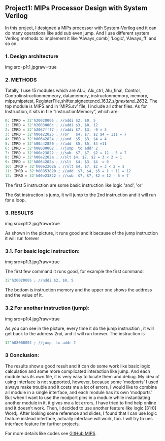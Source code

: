 ## Project1: MIPs Processor Design with System Verilog

In this project, I designed a MIPs processor with System-Verilog and it can do many operations like add sub even jump. And I use different system Verilog methods to implement it like ‘Always_comb’, ‘Logic’, ‘Always_ff’ and so on. 

### 1. Design architecture

img src=p1t1.jpgraw=true


### 2.	METHODS

Totally, I use 15 modules which are ALU, Alu_ctrl, Alu_final, Control, Controlinstructionmemeory, datamemory, instructonmemory, memory, mips,mipstest, RegisterFile,shifter,signextencd_16*32,signextend_26*32. The top module is MIPS and in ‘MIPS.sv’ file, I include all other files.
As for Instruction, it sits in file “InstructionMemory”, which are:


```javascript
0: IMRD = 32'h20020005 ; //addi $2, $0, 5
1: IMRD = 32'h2003000c ; //addi $3, $0, 12
2: IMRD = 32'h2067fff7 ; //addi $7, $3, -9 = 3
3: IMRD = 32'h00e22025 ; //or   $4, $7, $2 $4 = 111 = 7
4: IMRD = 32'h00642824 ; //and  $5, $3, $4 = 4
5: IMRD = 32'h00a42820 ; //add  $5, $5, $4 =11
6: IMRD = 32'h08000002 ; //jump  to addr 2
7: IMRD = 32'h00e23822 ; //sub  $7, $7, $2 = 12 - 5 = 7
8: IMRD = 32'h00e2202a ; //slt $4, $7, $2 = 3 < 2 = 1
9: IMRD = 32'h0064202a ; //slt  $4, $3, $4  = 0
10: IMRD = 32'h00e2202a ; //slt $4, $7, $2 = 3 < 2 = 1
11: IMRD = 32'h00853820 ; //add  $7, $4, $5 = 1 + 11 = 12
12: IMRD = 32'h00e23822 ; //sub  $7, $7, $2 = 12 - 5 = 7
```
The first 5 instruction are some basic instruction like logic 'and', 'or'

The 6st instruction is jump, it will jump to the 2nd instruction and it will run for a loop.

### 3. RESULTS

img src=p1t2.jpg?raw=true

As shown in the picture, it runs good and it because of the jump instruction it will run forever

### 3.1. For basic logic instruction:

img src=p1t3.jpg?raw=true

The first few command it runs good, for example the first command:

```javascript
32'h20020005 ; //addi $2, $0, 5
```

The  bottom is instruction memory and the upper one shows the address and the value of  it.

### 3.2 For another instruction (jump):
img src=p1t4.jpg?raw=true

As you can see in the picture, every time it do the jump instruction , it will get back to the address 2nd, and it will run forever. The instruction is 

```javascript
32'h08000002 ; //jump  to addr 2
```

### 3 Conclusion:
The results show a good result and it can do some work like basic logic calculation and some more complicated interaction like jump. And each module has its own file, it is very easy to locate them and debug.
My idea of using interface is not supported, however, because some ‘modports’ I used always make trouble and it costs me a lot of errors, I would like to combine all module in a single interface, and each module has its own ‘modports’. But when I want to use the modport pins in a module while instantiating another module in it, it gives me a lot errors, I have tried to find help online and it doesn’t work. Then, I decided to use another feature like logic [31:0] Word;. After looking some reference and slides, I found that I can use logic feature instead interface, actually interface will work, too. I will try to ues interface feature for further projects.

For more details like codes see [GitHub MIPS](https://github.com/zhangxinqiao-ch/MIPS_Projcet).
